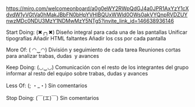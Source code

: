 https://miro.com/welcomeonboard/a0g0eWY2RWpQdGJ4a0JPR1AxYzY1cXdvdW1yVGtVa0hMakJBbFN0bHpYVHlBQUxWWld0OWs0akVYQnpRVDZUYnwzMDc0NDU3MzY1NDMwMzY5NTg5?invite_link_id=146638936146

Start Doing:
(✖╭╮✖)
Diseño integral para cada una de las pantallas
Unificar tipografías
Añadir HTML faltantes
Añadir los css por cada pantalla

More Of:
( ◠‿◠)
División y seguimiento de cada tarea
Reuniones cortas para analizar trabas, dudas  y avances

Keep Doing:
(◡‿◡)
Comunicación con el resto de los integrantes del grupo
informar al resto del equipo sobre trabas, dudas y avances


Less Of:
(; ・_・)
Sin comentarios

Stop Doing:
(￣(エ)￣)
Sin comentarios 

